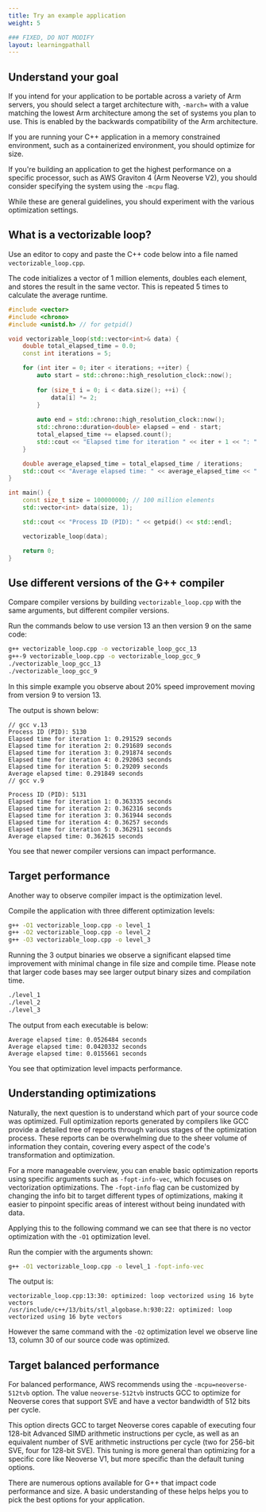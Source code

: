 ```yaml
---
title: Try an example application
weight: 5

### FIXED, DO NOT MODIFY
layout: learningpathall
---
```


## Understand your goal

If you intend for your application to be portable across a variety of Arm servers, you should select a target architecture with, `-march=` with a value matching the lowest Arm architecture among the set of systems you plan to use. This is enabled by the backwards compatibility of the Arm architecture. 

If you are running your C++ application in a memory constrained environment, such as a containerized environment, you should optimize for size. 

If you're building an application to get the highest performance on a specific processor, such as AWS Graviton 4 (Arm Neoverse V2), you should consider  specifying the system using the `-mcpu` flag. 

While these are general guidelines, you should experiment with the various optimization settings. 

## What is a vectorizable loop?

Use an editor to copy and paste the C++ code below into a file named `vectorizable_loop.cpp`. 

The code initializes a vector of 1 million elements, doubles each element, and stores the result in the same vector. This is repeated 5 times to calculate the average runtime. 

```c++
#include <vector>
#include <chrono>
#include <unistd.h> // for getpid()

void vectorizable_loop(std::vector<int>& data) {
    double total_elapsed_time = 0.0;
    const int iterations = 5;

    for (int iter = 0; iter < iterations; ++iter) {
        auto start = std::chrono::high_resolution_clock::now();
        
        for (size_t i = 0; i < data.size(); ++i) {
            data[i] *= 2;
        }
        
        auto end = std::chrono::high_resolution_clock::now();
        std::chrono::duration<double> elapsed = end - start;
        total_elapsed_time += elapsed.count();
        std::cout << "Elapsed time for iteration " << iter + 1 << ": " << elapsed.count() << " seconds" << std::endl;
    }

    double average_elapsed_time = total_elapsed_time / iterations;
    std::cout << "Average elapsed time: " << average_elapsed_time << " seconds" << std::endl;
}

int main() {
    const size_t size = 100000000; // 100 million elements
    std::vector<int> data(size, 1);

    std::cout << "Process ID (PID): " << getpid() << std::endl;

    vectorizable_loop(data);

    return 0;
}
```

## Use different versions of the G++ compiler

Compare compiler versions by building `vectorizable_loop.cpp` with the same arguments, but different compiler versions. 

Run the commands below to use version 13 an then version 9 on the same code:

```bash
g++ vectorizable_loop.cpp -o vectorizable_loop_gcc_13
g++-9 vectorizable_loop.cpp -o vectorizable_loop_gcc_9
./vectorizable_loop_gcc_13
./vectorizable_loop_gcc_9
```

In this simple example you observe about 20% speed improvement moving from version 9 to version 13. 

The output is shown below:

```output
// gcc v.13
Process ID (PID): 5130
Elapsed time for iteration 1: 0.291529 seconds
Elapsed time for iteration 2: 0.291689 seconds
Elapsed time for iteration 3: 0.291874 seconds
Elapsed time for iteration 4: 0.292063 seconds
Elapsed time for iteration 5: 0.29209 seconds
Average elapsed time: 0.291849 seconds
// gcc v.9

Process ID (PID): 5131
Elapsed time for iteration 1: 0.363335 seconds
Elapsed time for iteration 2: 0.362316 seconds
Elapsed time for iteration 3: 0.361944 seconds
Elapsed time for iteration 4: 0.36257 seconds
Elapsed time for iteration 5: 0.362911 seconds
Average elapsed time: 0.362615 seconds
```

You see that newer compiler versions can impact performance. 

## Target performance

Another way to observe compiler impact is the optimization level. 

Compile the application with three different optimization levels:

```bash
g++ -O1 vectorizable_loop.cpp -o level_1
g++ -O2 vectorizable_loop.cpp -o level_2
g++ -O3 vectorizable_loop.cpp -o level_3
```

Running the 3 output binaries we observe a significant elapsed time improvement with minimal change in file size and compile time. Please note that larger code bases may see larger output binary sizes and compilation time. 

```bash
./level_1
./level_2
./level_3
```

The output from each executable is below:

```output
Average elapsed time: 0.0526484 seconds
Average elapsed time: 0.0420332 seconds
Average elapsed time: 0.0155661 seconds
```

You see that optimization level impacts performance. 

## Understanding optimizations 

Naturally, the next question is to understand which part of your source code was optimized. Full optimization reports generated by compilers like GCC provide a detailed tree of reports through various stages of the optimization process. These reports can be overwhelming due to the sheer volume of information they contain, covering every aspect of the code's transformation and optimization. 

For a more manageable overview, you can enable basic optimization reports using specific arguments such as `-fopt-info-vec`, which focuses on vectorization optimizations. The `-fopt-info` flag can be customized by changing the info bit to target different types of optimizations, making it easier to pinpoint specific areas of interest without being inundated with data. 

Applying this to the following command we can see that there is no vector optimization with the `-O1` optimization level. 

Run the compier with the arguments shown:

```bash
g++ -O1 vectorizable_loop.cpp -o level_1 -fopt-info-vec
```

The output is:

```output
vectorizable_loop.cpp:13:30: optimized: loop vectorized using 16 byte vectors
/usr/include/c++/13/bits/stl_algobase.h:930:22: optimized: loop vectorized using 16 byte vectors
```

However the same command with the `-O2` optimization level we observe line 13, column 30 of our source code was optimized. 

## Target balanced performance

For balanced performance, AWS recommends using the `-mcpu=neoverse-512tvb` option. The value `neoverse-512tvb` instructs GCC to optimize for Neoverse cores that support SVE and have a vector bandwidth of 512 bits per cycle. 

This option directs GCC to target Neoverse cores capable of executing four 128-bit Advanced SIMD arithmetic instructions per cycle, as well as an equivalent number of SVE arithmetic instructions per cycle (two for 256-bit SVE, four for 128-bit SVE). This tuning is more general than optimizing for a specific core like Neoverse V1, but more specific than the default tuning options.

There are numerous options available for G++ that impact code performance and size. A basic understanding of these helps helps you to pick the best options for your application. 

